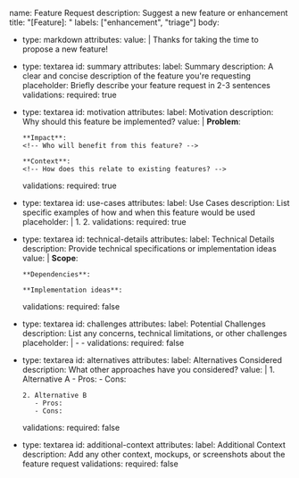 name: Feature Request
description: Suggest a new feature or enhancement
title: "[Feature]: "
labels: ["enhancement", "triage"]
body:
  - type: markdown
    attributes:
      value: |
        Thanks for taking the time to propose a new feature!

  - type: textarea
    id: summary
    attributes:
      label: Summary
      description: A clear and concise description of the feature you're requesting
      placeholder: Briefly describe your feature request in 2-3 sentences
    validations:
      required: true

  - type: textarea
    id: motivation
    attributes:
      label: Motivation
      description: Why should this feature be implemented?
      value: |
        **Problem**: 
        <!-- What problem does this solve? -->

        **Impact**: 
        <!-- Who will benefit from this feature? -->

        **Context**: 
        <!-- How does this relate to existing features? -->
    validations:
      required: true

  - type: textarea
    id: use-cases
    attributes:
      label: Use Cases
      description: List specific examples of how and when this feature would be used
      placeholder: |
        1. 
        2. 
    validations:
      required: true

  - type: textarea
    id: technical-details
    attributes:
      label: Technical Details
      description: Provide technical specifications or implementation ideas
      value: |
        **Scope**: 
        
        **Dependencies**:
        
        **Implementation ideas**:
    validations:
      required: false

  - type: textarea
    id: challenges
    attributes:
      label: Potential Challenges
      description: List any concerns, technical limitations, or other challenges
      placeholder: |
        - 
        - 
    validations:
      required: false

  - type: textarea
    id: alternatives
    attributes:
      label: Alternatives Considered
      description: What other approaches have you considered?
      value: |
        1. Alternative A
           - Pros:
           - Cons:
        
        2. Alternative B
           - Pros:
           - Cons:
    validations:
      required: false

  - type: textarea
    id: additional-context
    attributes:
      label: Additional Context
      description: Add any other context, mockups, or screenshots about the feature request
    validations:
      required: false
